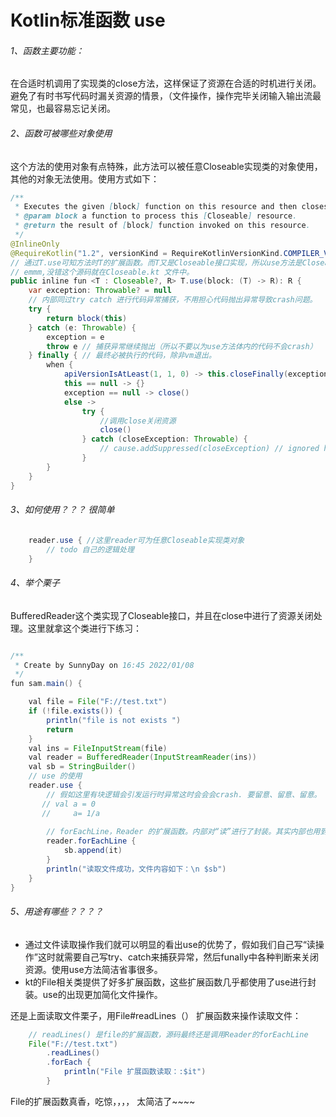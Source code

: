 # Kotlin标准函数 use

###### 1、函数主要功能：

在合适时机调用了实现类的close方法，这样保证了资源在合适的时机进行关闭。避免了有时书写代码时漏关资源的情景，（文件操作，操作完毕关闭输入输出流最常见，也最容易忘记关闭。

###### 2、函数可被哪些对象使用

这个方法的使用对象有点特殊，此方法可以被任意Closeable实现类的对象使用，其他的对象无法使用。使用方式如下：

```java
/**
 * Executes the given [block] function on this resource and then closes it down correctly whether an    exception is thrown or not.  
 * @param block a function to process this [Closeable] resource.
 * @return the result of [block] function invoked on this resource.
 */
@InlineOnly
@RequireKotlin("1.2", versionKind = RequireKotlinVersionKind.COMPILER_VERSION, message = "Requires newer compiler version to be inlined correctly.")
// 通过T.use可知方法时T的扩展函数。而T又是Closeable接口实现，所以use方法是Closeable扩展函数。
// emmm,没错这个源码就在Closeable.kt 文件中。
public inline fun <T : Closeable?, R> T.use(block: (T) -> R): R {
    var exception: Throwable? = null
    // 内部同过try catch 进行代码异常捕获，不用担心代码抛出异常导致crash问题。
    try {
        return block(this)
    } catch (e: Throwable) {
        exception = e
        throw e // 捕获异常继续抛出（所以不要以为use方法体内的代码不会crash）
    } finally { // 最终必被执行的代码，除非vm退出。
        when {
            apiVersionIsAtLeast(1, 1, 0) -> this.closeFinally(exception)
            this == null -> {}
            exception == null -> close()
            else ->
                try {
                    //调用close关闭资源
                    close()
                } catch (closeException: Throwable) {
                    // cause.addSuppressed(closeException) // ignored here
                }
        }
    }
}
```

###### 3、如何使用？？？ 很简单

```java
    reader.use { //这里reader可为任意Closeable实现类对象
        // todo 自己的逻辑处理
    }
```

###### 4、举个栗子

BufferedReader这个类实现了Closeable接口，并且在close中进行了资源关闭处理。这里就拿这个类进行下练习：

```java

/**
 * Create by SunnyDay on 16:45 2022/01/08
 */
fun sam.main() {

    val file = File("F://test.txt")
    if (!file.exists()) {
        println("file is not exists ")
        return
    }
    val ins = FileInputStream(file)
    val reader = BufferedReader(InputStreamReader(ins))
    val sb = StringBuilder()
    // use 的使用
    reader.use { 
        // 假如这里有块逻辑会引发运行时异常这时会会会crash. 要留意、留意、留意。
       // val a = 0
       //     a= 1/a
        
        // forEachLine，Reader 的扩展函数。内部对“读”进行了封装。其实内部也用到了use方法。
        reader.forEachLine {
            sb.append(it)
        }
        println("读取文件成功，文件内容如下：\n $sb")
    }
}
```



###### 5、用途有哪些？？？？

- 通过文件读取操作我们就可以明显的看出use的优势了，假如我们自己写“读操作”这时就需要自己写try、catch来捕获异常，然后funally中各种判断来关闭资源。使用use方法简洁省事很多。
- kt的File相关类提供了好多扩展函数，这些扩展函数几乎都使用了use进行封装。use的出现更加简化文件操作。

还是上面读取文件栗子，用File#readLines（） 扩展函数来操作读取文件：

```java
    // readLines() 是file的扩展函数，源码最终还是调用Reader的forEachLine
    File("F://test.txt")
        .readLines() 
        .forEach {
            println("File 扩展函数读取：:$it")
        }
```



File的扩展函数真香，吃惊，，，， 太简洁了~~~~  




